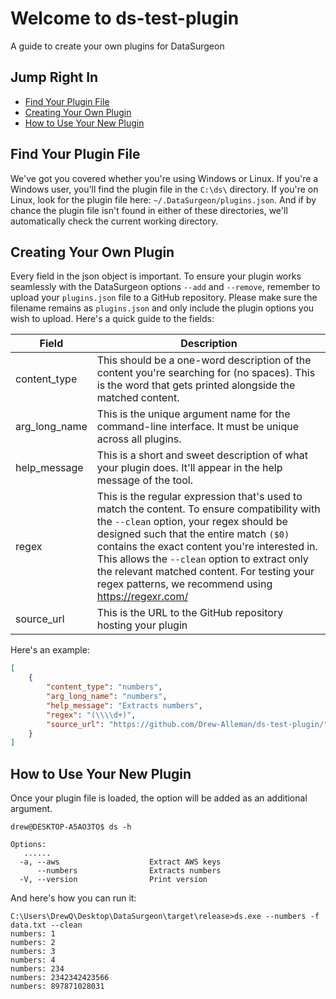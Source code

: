 # Welcome to ds-test-plugin
A guide to create your own plugins for DataSurgeon

## Jump Right In
- [Find Your Plugin File](#find-your-plugin-file)
- [Creating Your Own Plugin](#creating-your-own-plugin)
- [How to Use Your New Plugin](#how-to-use-your-new-plugin)


## Find Your Plugin File
We've got you covered whether you're using Windows or Linux. If you're a Windows user, you'll find the plugin file in the  `C:\ds\` directory. If you're on Linux, look for the plugin file here: `~/.DataSurgeon/plugins.json`. And if by chance the plugin file isn't found in either of these directories, we'll automatically check the current working directory.

## Creating Your Own Plugin
Every field in the json object is important. To ensure your plugin works seamlessly with the DataSurgeon options `--add` and `--remove`, remember to upload your `plugins.json` file to a GitHub repository. Please make sure the filename remains as `plugins.json` and only include the plugin options you wish to upload. Here's a quick guide to the fields:

| Field          | Description                                                                                           |
|----------------|-------------------------------------------------------------------------------------------------------|
| content_type   | This should be a one-word description of the content you're searching for (no spaces). This is the word that gets printed alongside the matched content.                            |
| arg_long_name  | This is the unique argument name for the command-line interface. It must be unique across all plugins.             |
| help_message   | This is a short and sweet description of what your plugin does. It'll appear in the help message of the tool. |
| regex          | This is the regular expression that's used to match the content. To ensure compatibility with the `--clean` option, your regex should be designed such that the entire match `($0)` contains the exact content you're interested in. This allows the `--clean` option to extract only the relevant matched content. For testing your regex patterns, we recommend using https://regexr.com/|
| source_url | This is the URL to the GitHub repository hosting your plugin | 

Here's an example:

```json
[
    {
        "content_type": "numbers",
        "arg_long_name": "numbers",
        "help_message": "Extracts numbers",
        "regex": "(\\\\d+)",
        "source_url": "https://github.com/Drew-Alleman/ds-test-plugin/"
    }
]
```
## How to Use Your New Plugin
Once your plugin file is loaded, the option will be added as an additional argument.
```
drew@DESKTOP-A5AO3TO$ ds -h

Options:
   ......
  -a, --aws                    Extract AWS keys
      --numbers                Extracts numbers
  -V, --version                Print version
```
And here's how you can run it:
```
C:\Users\DrewQ\Desktop\DataSurgeon\target\release>ds.exe --numbers -f data.txt --clean
numbers: 1
numbers: 2
numbers: 3
numbers: 4
numbers: 234
numbers: 2342342423566
numbers: 897871028031
```
